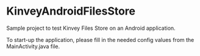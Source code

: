 # KinveyAndroidFilesStore
Sample project to test Kinvey Files Store on an Android application.

To start-up the application, please fill in the needed config values from the MainActivity.java file.
